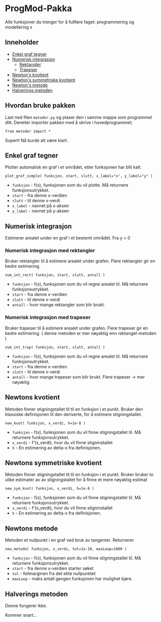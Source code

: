 # ProgMod-Pakka
Alle funksjoner du trenger for å fullføre faget: programmering og modellering x

## Inneholder

 - [Enkel graf tegner](#enkel-graf-tegner)
 - [Numerisk integrasjon](#numerisk-integrasjon)
   - [Rektangler](#numerisk-integrasjon-med-rektangler)
   - [Trapeser](#numerisk-integrasjon-med-trapeser)
 - [Newton's kvotient](#newtons-kvotient)
 - [Newton's symmetriske kvotient](#newtons-symmetriske-kvotient)
 - [Newton's metode](#newtons-metode)
 - [Halverings metoden](#halverings-metoden)
 

## Hvordan bruke pakken
Last ned filen `metoder.py` og plaser den i samme mappe som programmet ditt. Deretter importer pakken med å skrive i hovedprogrammet; 

`from metoder import *`

Supert! Nå burde alt være klart.

## Enkel graf tegner
Plotter automatisk en graf i et området, etter funksjonen har blit kalt. 

`plot_graf_simple( funksjon, start, slutt, x_label="x", y_label="y" )`

 - `funksjon` - f(x), funksjonen som du vil plotte. Må returnere funksjonsutrykket.
 - `start` - fra denne x-verdien 
 - `slutt` - til denne x-verdi 
 - `x_label` - navnet på x-aksen
 - `y_label` - navnet på y-aksen
  
 ## Numerisk integrasjon
Estimerer arealet under en graf i et bestemt området. Fra y = 0

 ### Numerisk integrasjon med rektangler
 Bruker rektangler til å estimere arealet under grafen. Flere rektangler gir en bedre estimering.
 
`num_int_rect( funksjon, start, slutt, antall )`

 - `funksjon` - f(x), funksjonen som du vil regne arealet til. Må returnere funksjonsutrykket.
 - `start` -  fra denne x-verdien 
 - `slutt` - til denne x-verdi 
 - `antall` - hvor mange rektangler som blir brukt. 
 
 
  ### Numerisk integrasjon med trapeser
  Bruker trapeser til å estimere arealet under grafen. Flere trapeser gir en bedre estimering. ( denne metoden er mer nøyaktig enn rektangel-metoden )
  
`num_int_trap( funksjon, start, slutt, antall )`

 - `funksjon` - f(x), funksjonen som du vil regne arealet til. Må returnere funksjonsutrykket.
 - `start` -  fra denne x-verdien 
 - `slutt` - til denne x-verdi 
 - `antall` - hvor mange trapeser som blir brukt. Flere trapeser -> mer nøyaktig
 
 
 ## Newtons kvotient
 Metoden finner stigningstallet til til en funksjon i et punkt. Bruker den klassiske definisjonen til den deriverte, for å estimere stigningstallet.
 
 `new_kvot( funksjon, x_verdi, h=1e-8 )`
 
 - `funksjon` - f(x), funksjonen som du vil finne stigningstallet til. Må returnere funksjonsutrykket.
 - `x_verdi` - f'(x_verdi), hvor du vil finne stigninstallet
 - `h` - En estimering av delta-x fra definisjonen.
 
 
  ## Newtons symmetriske kvotient
   Metoden finner stigningstallet til til en funksjon i et punkt. Bruker bruker to ulike estimater av av stigningstallet for å finne et mere nøyaktig estimat
 
 `new_sym_kvot( funksjon, x_verdi, h=1e-8 )`
 
 - `funksjon` - f(x), funksjonen som du vil finne stigningstallet til. Må returnere funksjonsutrykket.
 - `x_verdi` - f'(x_verdi), hvor du vil finne stigninstallet
 - `h` - En estimering av delta-x fra definisjonen.
 
 
  ## Newtons metode
   Metoden et nullpunkt i en graf ved bruk av tangenter. Returnerer 
 
 `new_metode( funksjon, x_verdi, tol=1e-10, maxLoop=1000 )`
 
 - `funksjon` - f(x), funksjonen som du vil finne stigningstallet til. Må returnere funksjonsutrykket.
 - `start` - fra denne x-verdien starter søket
 - `tol` - feilmarginen fra det ekte nullpunktet
 - `maxLoop` - maks antall gangen funksjonen har mulighet kjøre.
 
  ## Halverings metoden
  Denne fungerer ikke. 
  
  Kommer snart...
 
  
